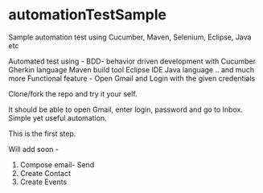 # automationTestSample
Sample automation test using Cucumber, Maven, Selenium, Eclipse, Java etc

Automated test using - 
BDD- behavior driven development with Cucumber 
Gherkin language 
Maven build tool
Eclipse IDE
Java language
.. and much more
Functional feature - Open Gmail and Login with the given credentials

Clone/fork the repo and try it your self.

It should be able to open  Gmail, enter login, password and go to Inbox. Simple yet useful automation.

This is the first step.

Will add soon -
1. Compose email- Send
2. Create Contact
3. Create Events 
